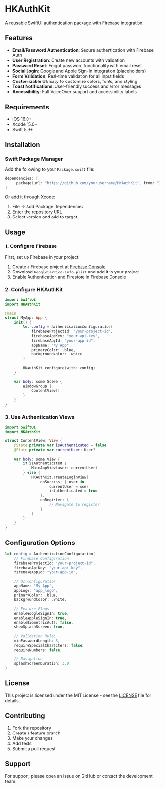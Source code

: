 # HKAuthKit

A reusable SwiftUI authentication package with Firebase integration.

## Features

- **Email/Password Authentication**: Secure authentication with Firebase Auth
- **User Registration**: Create new accounts with validation
- **Password Reset**: Forgot password functionality with email reset
- **Social Login**: Google and Apple Sign-In integration (placeholders)
- **Form Validation**: Real-time validation for all input fields
- **Customizable UI**: Easy to customize colors, fonts, and styling
- **Toast Notifications**: User-friendly success and error messages
- **Accessibility**: Full VoiceOver support and accessibility labels

## Requirements

- iOS 16.0+
- Xcode 15.0+
- Swift 5.9+

## Installation

### Swift Package Manager

Add the following to your `Package.swift` file:

```swift
dependencies: [
    .package(url: "https://github.com/yourusername/HKAuthKit", from: "1.0.0")
]
```

Or add it through Xcode:
1. File → Add Package Dependencies
2. Enter the repository URL
3. Select version and add to target

## Usage

### 1. Configure Firebase

First, set up Firebase in your project:
1. Create a Firebase project at [Firebase Console](https://console.firebase.google.com)
2. Download `GoogleService-Info.plist` and add it to your project
3. Enable Authentication and Firestore in Firebase Console

### 2. Configure HKAuthKit

```swift
import SwiftUI
import HKAuthKit

@main
struct MyApp: App {
    init() {
        let config = AuthenticationConfiguration(
            firebaseProjectId: "your-project-id",
            firebaseApiKey: "your-api-key",
            firebaseAppId: "your-app-id",
            appName: "My App",
            primaryColor: .blue,
            backgroundColor: .white
        )
        
        HKAuthKit.configure(with: config)
    }
    
    var body: some Scene {
        WindowGroup {
            ContentView()
        }
    }
}
```

### 3. Use Authentication Views

```swift
import SwiftUI
import HKAuthKit

struct ContentView: View {
    @State private var isAuthenticated = false
    @State private var currentUser: User?
    
    var body: some View {
        if isAuthenticated {
            MainAppView(user: currentUser)
        } else {
            HKAuthKit.createLoginView(
                onSuccess: { user in
                    currentUser = user
                    isAuthenticated = true
                },
                onRegister: {
                    // Navigate to register
                }
            )
        }
    }
}
```

## Configuration Options

```swift
let config = AuthenticationConfiguration(
    // Firebase Configuration
    firebaseProjectId: "your-project-id",
    firebaseApiKey: "your-api-key",
    firebaseAppId: "your-app-id",
    
    // UI Configuration
    appName: "My App",
    appLogo: "app_logo",
    primaryColor: .blue,
    backgroundColor: .white,
    
    // Feature Flags
    enableGoogleSignIn: true,
    enableAppleSignIn: true,
    enableBiometricAuth: false,
    showSplashScreen: true,
    
    // Validation Rules
    minPasswordLength: 8,
    requireSpecialCharacters: false,
    requireNumbers: false,
    
    // Navigation
    splashScreenDuration: 3.0
)
```

## License

This project is licensed under the MIT License - see the [LICENSE](LICENSE) file for details.

## Contributing

1. Fork the repository
2. Create a feature branch
3. Make your changes
4. Add tests
5. Submit a pull request

## Support

For support, please open an issue on GitHub or contact the development team.
